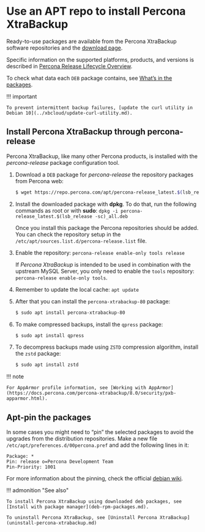 # Use an APT repo to install Percona XtraBackup

Ready-to-use packages are available from the Percona XtraBackup software
repositories and the [download page](https://www.percona.com/downloads/XtraBackup/).

Specific information on the supported platforms, products, and versions is
described in [Percona Release Lifecycle Overview](https://www.percona.com/services/policies/percona-software-platform-lifecycle#mysql).

To check what data each `DEB` package contains, see [What’s in the packages](what-is-in-packages.md).

!!! important

    To prevent intermittent backup failures, [update the curl utility in Debian 10](../xbcloud/update-curl-utility.md).

## Install Percona XtraBackup through percona-release

Percona XtraBackup, like many other Percona products, is installed
with the *percona-release* package configuration tool.

1. Download a `DEB` package for *percona-release* the repository packages
    from Percona web:

    ```{.bash data-prompt="$"}
    $ wget https://repo.percona.com/apt/percona-release_latest.$(lsb_release -sc)_all.deb
    ```

2. Install the downloaded package with **dpkg**. To do that, run the
    following commands as root or with **sudo**: `dpkg -i percona-release_latest.$(lsb_release -sc)_all.deb`
   
    Once you install this package the Percona repositories should be added. You
    can check the repository setup in the
    `/etc/apt/sources.list.d/percona-release.list` file.

3. Enable the repository: `percona-release enable-only tools release`

    If *Percona XtraBackup* is intended to be used in combination with
    the upstream MySQL Server, you only need to enable the `tools`
    repository: `percona-release enable-only tools`.

4. Remember to update the local cache: `apt update`


5. After that you can install the `percona-xtrabackup-80` package:

    ```{.bash data-prompt="$"}
    $ sudo apt install percona-xtrabackup-80
    ```

6. To make compressed backups, install the `qpress` package:

    ```{.bash data-prompt="$"}
    $ sudo apt install qpress
    ```

7. To decompress backups made using `ZSTD` compression algorithm, install the `zstd` package:
    
    ```{.bash data-prompt="$"}
    $ sudo apt install zstd
    ```

!!! note
 
    For AppArmor profile information, see [Working with AppArmor](https://docs.percona.com/percona-xtrabackup/8.0/security/pxb-apparmor.html).

## Apt-pin the packages

In some cases you might need to “pin” the selected packages to avoid the
upgrades from the distribution repositories. Make a new file
`/etc/apt/preferences.d/00percona.pref` and add the following lines in it:

```
Package: *
Pin: release o=Percona Development Team
Pin-Priority: 1001
```

For more information about the pinning, check the official [debian wiki](http://wiki.debian.org/AptPreferences).

!!! admonition "See also"

    To install Percona XtraBackup using downloaded deb packages, see [Install with package manager](deb-rpm-packages.md).

    To uninstall Percona XtraBackup, see [Uninstall Percona XtraBackup](uninstall-percona-xtrabackup.md)

